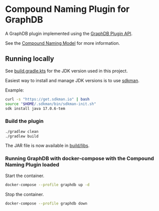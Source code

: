 # Compound Naming Plugin for GraphDB

A GraphDB plugin implemented using the [GraphDB Plugin API](https://graphdb.ontotext.com/documentation/10.2/plug-in-api.html).

See the [Compound Naming Model](https://agldwg.github.io/compound-naming-model/model.html) for more information.

## Running locally

See [build.gradle.kts](build.gradle.kts) for the JDK version used in this project.

Easiest way to install and manage JDK versions is to use [sdkman](https://sdkman.io/install).

Example:

```bash
curl -s "https://get.sdkman.io" | bash
source "$HOME/.sdkman/bin/sdkman-init.sh"
sdk install java 17.0.6-tem
```

### Build the plugin

```bash
./gradlew clean
./gradlew build
```

The JAR file is now available in [build/libs](build/libs).

### Running GraphDB with docker-compose with the Compound Naming Plugin loaded

Start the container.

```bash
docker-compose --profile graphdb up -d
```

Stop the container.

```bash
docker-compose --profile graphdb down
```
